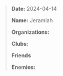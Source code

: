 
>**Date:** 2024-04-14
>
>**Name:** Jeramiah
>
>**Organizations:**
>
>**Clubs:** 
>
>**Friends**
>
>**Enemies:**


 



 
